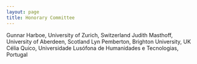 ```yaml
---
layout: page
title: Honorary Committee
---
```


Gunnar Harboe, University of Zurich, Switzerland
Judith Masthoff, University of Aberdeen, Scotland
Lyn Pemberton, Brighton University, UK
Célia Quico, Universidade Lusófona de Humanidades e Tecnologias, Portugal

